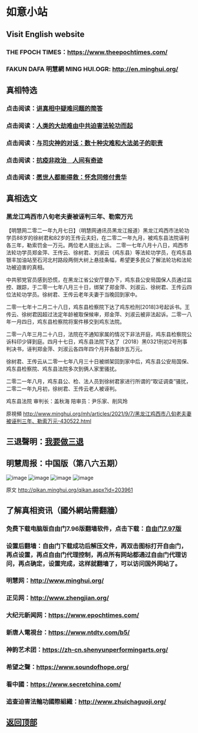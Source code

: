 # 如意小站

## Visit English website

### THE FPOCH TIMES：https://www.theepochtimes.com/

### FAKUN DAFA 明慧網 MING HUI.OGR: http://en.minghui.org/

## 真相特选

### 点击阅读：[讲真相中疑难问题的简答](https://github.com/pinhe91/jcxw3/tree/main)

### 点击阅读：[人类的大劫难由中共迫害法轮功而起](https://github.com/pinhe91/jcxw4/tree/main) 

### 点击阅读：[与司灾神的对话：数十种灾难和大法弟子的职责](https://github.com/pinhe91/jcxw1/tree/main) 

### 点击阅读：[抗疫非政治　人间有奇迹](https://github.com/pinhe91/jcxw2/tree/main) 

### 点击阅读：[愿世人都能得救：怀念同修付贵华](https://github.com/pinhe91/jcxw5/tree/main)

## 真相选文

### 黑龙江鸡西市八旬老夫妻被诬判三年、勒索万元

【明慧网二零二一年九月七日】（明慧网通讯员黑龙江报道）黑龙江鸡西市法轮功学员88岁的徐树君和82岁的王传云夫妇，在二零二一年九月，被鸡东县法院诬判各三年，勒索罚金一万元。两位老人提出上诉。
二零一七年八月十八日，鸡西市法轮功学员郑金萍、王传云、徐树君、刘淑云（鸡东县）等法轮功学员，在鸡东县银丰加油站至石河北村路段两侧大树上悬挂条幅，希望更多民众了解法轮功和法轮功被迫害的真相。

中共邪党官员感到恐慌，在黑龙江省公安厅督办下，鸡东县公安局国保人员通过监控、跟踪，于二零一七年八月三十日，绑架了郑金萍、刘淑云、徐树君、王传云四位法轮功学员。徐树君、王传云老年夫妻于当晚回到家中。

二零一七年十二月二十八日，鸡东县检察院下达了鸡东检刑[2018]3号起诉书。王传云、徐树君因超过法定年龄被取保候审，郑金萍、刘淑云被非法起诉。二零一八年一月四日，鸡东县检察院将案件移交到鸡东法院。

二零一八年三月二十八日，法院在不通知家属的情况下非法开庭，鸡东县检察院公诉科印少铎到庭。四月十七日，鸡东县法院下达了（2018）黑0321刑初2号刑事判决书，诬判郑金萍、刘淑云各四年四个月并各敲诈五万元。

徐树君、王传云从二零一七年八月三十日被绑架回到家中后，鸡东县公安局国保、鸡东县检察院、鸡东县法院多次到俩人家里骚扰。

二零二一年八月，鸡东县公、检、法人员到徐树君家进行所谓的“取证调查”骚扰，二零二一年九月初，徐树君、王传云老人被诬判。

鸡东县法院
审判长：盖秋海
陪审员：尹乐家、削风玲

原視頻 http://www.minghui.org/mh/articles/2021/9/7/黑龙江鸡西市八旬老夫妻被诬判三年、勒索万元-430522.html

## 三退聲明：[我要做三退](http://tuidang.ddns.net/)

## 明慧周报：中国版（第八六五期）

![image](https://user-images.githubusercontent.com/79625284/131982729-3e5c23e0-af45-48d8-ae7c-07590e58c65f.png)
![image](https://user-images.githubusercontent.com/79625284/131982791-5f9c46bd-6f1e-41ef-a5c8-df0def8b466e.png)
![image](https://user-images.githubusercontent.com/79625284/131982840-a35a2afe-d29e-4f95-bf1c-72f4a4340828.png)
![image](https://user-images.githubusercontent.com/79625284/131982903-62d38b91-2b97-43b5-9c7f-88f81722150d.png)

原文 http://qikan.minghui.org/qikan.aspx?id=203961

## 了解真相资讯（國外網站需翻牆）

### 免费下载电脑版自由门7.96版翻墙软件，点击下载：[自由门7.97版](https://github.com/pinhe91/tuiguang/files/6839679/fg797r.zip)

### 设置后翻墙：自由门下载成功后解压文件，再双击图标打开自由门，再点设置，再点自由门代理控制，再点所有网站都通过自由门代理访问，再点确定，设置完成，这样就翻墙了，可以访问国外网站了。

### 明慧网：http://www.minghui.org/

### 正见网：http://www.zhengjian.org/

### 大纪元新闻网：https://www.epochtimes.com/

### 新唐人電視台：https://www.ntdtv.com/b5/

### 神韵艺术团：https://zh-cn.shenyunperformingarts.org/

### 希望之聲：https://www.soundofhope.org/

### 看中國：https://www.secretchina.com/

### 追查迫害法輪功國際組織：http://www.zhuichaguoji.org/

## [返回顶部](https://git.io/Js3EY)
